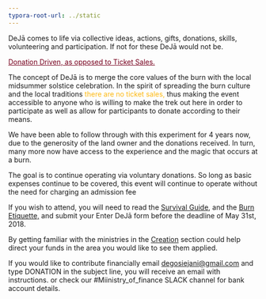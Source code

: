 ```yaml
---
typora-root-url: ../static
---
```


DeJā comes to life via collective ideas, actions, gifts, donations, skills, volunteering and participation. If not for these DeJā would not be.

<span style="color:#77011e;"><u>Donation Driven, as opposed to Ticket Sales.</u></span>

The concept of DeJā is to merge the core values of the burn with the local midsummer solstice celebration.   In the spirit of spreading the burn culture and the local traditions <span style="color:#fdb913;">there are no ticket sales,</span> thus making the event accessible to anyone who is willing to make the trek out here in order to participate as well as allow for participants to donate according to their means.

We have been able to follow through with this experiment for 4 years now, due to the generosity of the land owner and the donations received.   In turn, many more now have access to the experience and the magic that occurs at a burn.

The goal is to continue operating via voluntary donations.  So long as basic expenses continue to be covered,  this event will continue to operate without the need for charging an admission fee

If you wish to attend,  you will need to read the [Survival Guide](https://dejā.lv/en/survival-guide), and the [Burn Etiquette,](https://dejā.lv/en/burn-etiquette/the-code-of-the-republic)  and submit your Enter DeJā form before the deadline of May 31st, 2018.

By getting familiar with the ministries in the [Creation](https://dejā.lv/en/creation/volunteering) section could help direct your funds in the area you would like to see them applied.

If you would like to contribute financially email degosiejani@gmail.com and type DONATION in the subject line, you will receive an email with instructions. or check our #Miinistry_of_finance SLACK channel for bank account details. 


